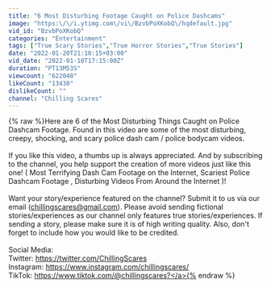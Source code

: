 ```yaml
---
title: "6 Most Disturbing Footage Caught on Police Dashcams"
image: "https:\/\/i.ytimg.com\/vi\/BzvbPoXKobQ\/hqdefault.jpg"
vid_id: "BzvbPoXKobQ"
categories: "Entertainment"
tags: ["True Scary Stories","True Horror Stories","True Stories"]
date: "2022-01-20T21:10:15+03:00"
vid_date: "2022-01-10T17:15:00Z"
duration: "PT13M53S"
viewcount: "622048"
likeCount: "13430"
dislikeCount: ""
channel: "Chilling Scares"
---
```

{% raw %}Here are 6 of the Most Disturbing Things Caught on Police Dashcam Footage. Found in this video are some of the most disturbing, creepy, shocking, and scary police dash cam / police bodycam videos.<br /><br />If you like this video, a thumbs up is always appreciated. And by subscribing to the channel, you help support the creation of more videos just like this one! ( Most Terrifying Dash Cam Footage on the Internet, Scariest Police Dashcam Footage , Disturbing Videos From Around the Internet )!<br /><br />Want your story/experience featured on the channel? Submit it to us via our email (chillingscares@gmail.com). Please avoid sending fictional stories/experiences as our channel only features true stories/experiences. If sending a story, please make sure it is of high writing quality. Also, don't forget to include how you would like to be credited.<br /><br />Social Media:<br />Twitter: <a rel="nofollow" target="blank" href="https://twitter.com/ChillingScares">https://twitter.com/ChillingScares</a><br />Instagram: <a rel="nofollow" target="blank" href="https://www.instagram.com/chillingscares/">https://www.instagram.com/chillingscares/</a><br />TikTok: <a rel="nofollow" target="blank" href="https://www.tiktok.com/@chillingscares?">https://www.tiktok.com/@chillingscares?</a>{% endraw %}
